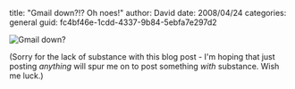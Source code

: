
title: "Gmail down?!? Oh noes!"
author: David
date: 2008/04/24
categories: general
guid: fc4bf46e-1cdd-4337-9b84-5ebfa7e297d2

![Gmail down?](https://s3.amazonaws.com/mohundro/blog/WindowsLiveWriter/GmaildownOhnoes_8004/image_2.png)

(Sorry for the lack of substance with this blog post - I'm hoping that just posting *anything* will spur me on to post something *with* substance. Wish me luck.)


